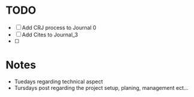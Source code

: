 # TODO

- [ ] Add CRJ process to Journal 0
- [ ] Add Cites to Journal_3
- [ ]


# Notes

- Tuedays regarding technical aspect
- Tursdays post regarding the project setup, planing, management ect...

